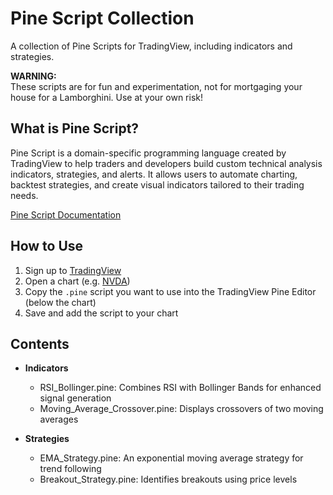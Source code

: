 # Pine Script Collection
A collection of Pine Scripts for TradingView, including indicators and strategies.

**WARNING:**<br>These scripts are for fun and experimentation, not for mortgaging your house for a Lamborghini. Use at your own risk!

## What is Pine Script? ##

Pine Script is a domain-specific programming language created by TradingView to help traders and developers build custom technical analysis indicators, strategies, and alerts. It allows users to automate charting, backtest strategies, and create visual indicators tailored to their trading needs.

[Pine Script Documentation](https://www.tradingview.com/pine-script-docs/)

## How to Use
1. Sign up to [TradingView](https://www.tradingview.com/)
2. Open a chart (e.g. [NVDA](https://www.tradingview.com/chart/?symbol=NASDAQ%3ANVDA))
3. Copy the `.pine` script you want to use into the TradingView Pine Editor (below the chart)
4. Save and add the script to your chart

## Contents
- **Indicators**
  - RSI_Bollinger.pine: Combines RSI with Bollinger Bands for enhanced signal generation
  - Moving_Average_Crossover.pine: Displays crossovers of two moving averages

- **Strategies**
  - EMA_Strategy.pine: An exponential moving average strategy for trend following
  - Breakout_Strategy.pine: Identifies breakouts using price levels
